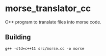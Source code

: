 # morse_translator_cc
C++ program to translate files into morse code.

## Building
`g++ -std=c++11 src/morse.cc -o morse`
